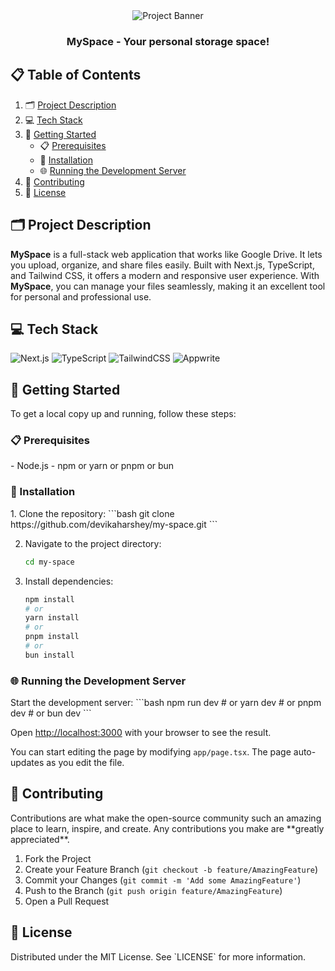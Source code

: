 <div align="center">
  <img src="https://github.com/user-attachments/assets/476f94bf-99aa-44b1-8e2e-6d8379402472" alt="Project Banner">
  <h3 align="center">MySpace - Your personal storage space!</h3>
</div>

## 📋 Table of Contents

1. 🗂️ [Project Description](#project-description)
2. 💻 [Tech Stack](#tech-stack)
3. 🚀 [Getting Started](#getting-started)
   - 📋 [Prerequisites](#prerequisites)
   - 💾 [Installation](#installation)
   - 🌐 [Running the Development Server](#running-the-development-server)
4. 🤝 [Contributing](#contributing)
5. 📄 [License](#license)

## 🗂️ Project Description

<div id="project-description">
  <span style="font-weight: bold">MySpace</span> is a full-stack web application that works like Google Drive. It lets you upload, organize, and share files easily. Built with Next.js, TypeScript, and Tailwind CSS, it offers a modern and responsive user experience. With <span style="font-weight: bold">MySpace</span>, you can manage your files seamlessly, making it an excellent tool for personal and professional use.
</div>

## 💻 Tech Stack

<div id="tech-stack">
  <img src="https://img.shields.io/badge/Next_.js-black?style=for-the-badge&logo=next.js" alt="Next.js">
  <img src="https://img.shields.io/badge/TypeScript-blue?style=for-the-badge&logo=typescript&logoColor=white" alt="TypeScript">
  <img src="https://img.shields.io/badge/Tailwind_CSS-lightblue?style=for-the-badge&logo=tailwindcss" alt="TailwindCSS">
  <img src="https://img.shields.io/badge/Appwrite-FD366E?style=for-the-badge&logo=appwrite&logoColor=white" alt="Appwrite" />
</div>

## 🚀 Getting Started

<div id="getting-started">To get a local copy up and running, follow these steps:</div>

### 📋 Prerequisites

<div id="prerequisites">
- Node.js
- npm or yarn or pnpm or bun
</div>

### 💾 Installation

<div id="installation">
1. Clone the repository:
    ```bash
    git clone https://github.com/devikaharshey/my-space.git
    ```

2. Navigate to the project directory:
    ```bash
    cd my-space
    ```

3. Install dependencies:
    ```bash
    npm install
    # or
    yarn install
    # or
    pnpm install
    # or
    bun install
    ```

</div>

### 🌐 Running the Development Server

<div id="running-the-development-server">
Start the development server:
```bash
npm run dev
# or
yarn dev
# or
pnpm dev
# or
bun dev
```

Open [http://localhost:3000](http://localhost:3000) with your browser to see the result.

You can start editing the page by modifying `app/page.tsx`. The page auto-updates as you edit the file.
</div>

## 🤝 Contributing

<div id="contributing">
Contributions are what make the open-source community such an amazing place to learn, inspire, and create. Any contributions you make are **greatly appreciated**.

1. Fork the Project
2. Create your Feature Branch (`git checkout -b feature/AmazingFeature`)
3. Commit your Changes (`git commit -m 'Add some AmazingFeature'`)
4. Push to the Branch (`git push origin feature/AmazingFeature`)
5. Open a Pull Request
</div>

## 📄 License

<div id="license">
  Distributed under the MIT License. See `LICENSE` for more information.
</div>
